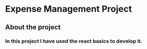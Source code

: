 # Expense Management Project
## About the project

### In this project I have used the react basics to develop it.
